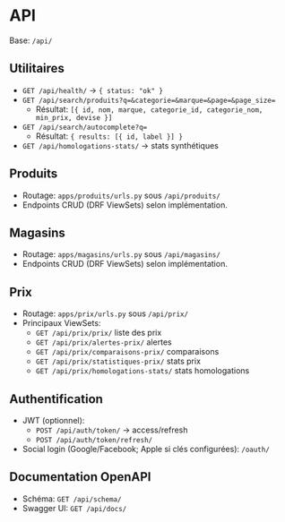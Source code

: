 # API

Base: `/api/`

## Utilitaires
- `GET /api/health/` → `{ status: "ok" }`
- `GET /api/search/produits?q=&categorie=&marque=&page=&page_size=`
  - Résultat: `[{ id, nom, marque, categorie_id, categorie_nom, min_prix, devise }]`
- `GET /api/search/autocomplete?q=`
  - Résultat: `{ results: [{ id, label }] }`
- `GET /api/homologations-stats/` → stats synthétiques

## Produits
- Routage: `apps/produits/urls.py` sous `/api/produits/`
- Endpoints CRUD (DRF ViewSets) selon implémentation.

## Magasins
- Routage: `apps/magasins/urls.py` sous `/api/magasins/`
- Endpoints CRUD (DRF ViewSets) selon implémentation.

## Prix
- Routage: `apps/prix/urls.py` sous `/api/prix/`
- Principaux ViewSets:
  - `GET /api/prix/prix/` liste des prix
  - `GET /api/prix/alertes-prix/` alertes
  - `GET /api/prix/comparaisons-prix/` comparaisons
  - `GET /api/prix/statistiques-prix/` stats prix
  - `GET /api/prix/homologations-stats/` stats homologations

## Authentification
- JWT (optionnel):
  - `POST /api/auth/token/` → access/refresh
  - `POST /api/auth/token/refresh/`
- Social login (Google/Facebook; Apple si clés configurées): `/oauth/`

## Documentation OpenAPI
- Schéma: `GET /api/schema/`
- Swagger UI: `GET /api/docs/`
